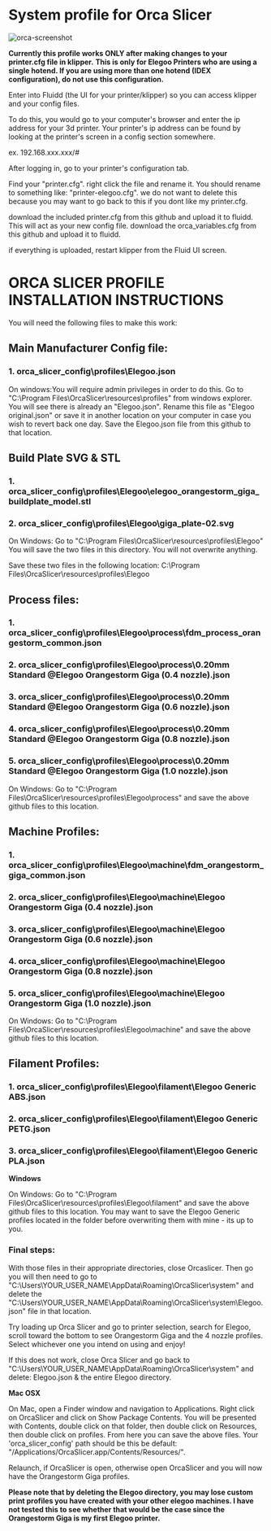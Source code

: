 # System profile for Orca Slicer
![orca-screenshot](https://github.com/user-attachments/assets/c6cfe1cd-7b1f-45fe-b8c2-be0092766612)

**Currently this profile works ONLY after making changes to your printer.cfg file in klipper.**
**This is only for Elegoo Printers who are using a single hotend. If you are using more than one hotend (IDEX configuration), do not use this configuration.** 

Enter into Fluidd (the UI for your printer/klipper) so you can access klipper and your config files. 

To do this, you would go to your computer's browser and enter the ip address for your 3d printer. Your printer's ip address can be found by looking at the printer's screen in a config section somewhere. 

ex. 192.168.xxx.xxx/#

After logging in, go to your printer's configuration tab. 

Find your "printer.cfg". right click the file and rename it. You should rename to something like: "printer-elegoo.cfg". we do not want to delete this because you may want to go back to this if you dont like my printer.cfg. 

download the included printer.cfg from this github and upload it to fluidd. This will act as your new config file. 
download the orca_variables.cfg from this github and upload it to fluidd.

if everything is uploaded, restart klipper from the Fluid UI screen. 


# ORCA SLICER PROFILE INSTALLATION INSTRUCTIONS
You will need the following files to make this work:

## Main Manufacturer Config file:
### 1. orca_slicer_config\profiles\Elegoo.json

On windows:You will require admin privileges in order to do this.  Go to "C:\Program Files\OrcaSlicer\resources\profiles" from windows explorer. You will see there is already an "Elegoo.json". Rename this file as "Elegoo original.json" or save it in another location on your computer in case you wish to revert back one day. Save the Elegoo.json file from this github to that location. 

## Build Plate SVG & STL
### 1. orca_slicer_config\profiles\Elegoo\elegoo_orangestorm_giga_buildplate_model.stl
### 2. orca_slicer_config\profiles\Elegoo\giga_plate-02.svg

On Windows: Go to "C:\Program Files\OrcaSlicer\resources\profiles\Elegoo"
You will save the two files in this directory. You will not overwrite anything. 

Save these two files in the following location: 
C:\Program Files\OrcaSlicer\resources\profiles\Elegoo

## Process files:
### 1. orca_slicer_config\profiles\Elegoo\process\fdm_process_orangestorm_common.json
### 2. orca_slicer_config\profiles\Elegoo\process\0.20mm Standard @Elegoo Orangestorm Giga (0.4 nozzle).json
### 3. orca_slicer_config\profiles\Elegoo\process\0.20mm Standard @Elegoo Orangestorm Giga (0.6 nozzle).json
### 4. orca_slicer_config\profiles\Elegoo\process\0.20mm Standard @Elegoo Orangestorm Giga (0.8 nozzle).json
### 5. orca_slicer_config\profiles\Elegoo\process\0.20mm Standard @Elegoo Orangestorm Giga (1.0 nozzle).json

On Windows: Go to "C:\Program Files\OrcaSlicer\resources\profiles\Elegoo\process" and save the above github files to this location. 

## Machine Profiles:
### 1. orca_slicer_config\profiles\Elegoo\machine\fdm_orangestorm_giga_common.json
### 2. orca_slicer_config\profiles\Elegoo\machine\Elegoo Orangestorm Giga (0.4 nozzle).json
### 3. orca_slicer_config\profiles\Elegoo\machine\Elegoo Orangestorm Giga (0.6 nozzle).json
### 4. orca_slicer_config\profiles\Elegoo\machine\Elegoo Orangestorm Giga (0.8 nozzle).json
### 5. orca_slicer_config\profiles\Elegoo\machine\Elegoo Orangestorm Giga (1.0 nozzle).json

On Windows: Go to "C:\Program Files\OrcaSlicer\resources\profiles\Elegoo\machine" and save the above github files to this location. 

## Filament Profiles:
### 1. orca_slicer_config\profiles\Elegoo\filament\Elegoo Generic ABS.json
### 2. orca_slicer_config\profiles\Elegoo\filament\Elegoo Generic PETG.json
### 3. orca_slicer_config\profiles\Elegoo\filament\Elegoo Generic PLA.json


**Windows**

On Windows: Go to "C:\Program Files\OrcaSlicer\resources\profiles\Elegoo\filament" and save the above github files to this location. 
You may want to save the Elegoo Generic profiles located in the folder before overwriting them with mine - its up to you. 

### Final steps:
With those files in their appropriate directories, close Orcaslicer. Then go you will then need to go to "C:\Users\YOUR_USER_NAME\AppData\Roaming\OrcaSlicer\system" and delete the "C:\Users\YOUR_USER_NAME\AppData\Roaming\OrcaSlicer\system\Elegoo.json" file in that location. 

Try loading up Orca Slicer and go to printer selection, search for Elegoo, scroll toward the bottom to see Orangestorm Giga and the 4 nozzle profiles. Select whichever one you intend on using and enjoy!

If this does not work, close Orca Slicer and go back to "C:\Users\YOUR_USER_NAME\AppData\Roaming\OrcaSlicer\system" and delete:
Elegoo.json & the entire Elegoo directory.

**Mac OSX**

On Mac, open a Finder window and navigation to Applications. Right click on OrcaSlicer and click on Show Package Contents. You will be presented with Contents, double click on that folder, then double click on Resources, then double click on profiles. From here you can save the above files. Your 'orca_slicer_config' path should be this be default: "/Applications/OrcaSlicer.app/Contents/Resources/".

Relaunch, if OrcaSlicer is open, otherwise open OrcaSlicer and you will now have the Orangestorm Giga profiles. 

**Please note that by deleting the Elegoo directory, you may lose custom print profiles you have created with your other elegoo machines. I have not tested this to see whether that would be the case since the Orangestorm Giga is my first Elegoo printer.** 


